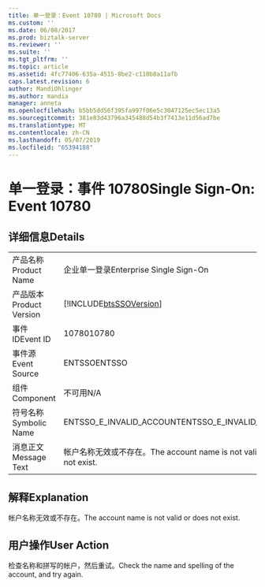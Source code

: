 ```yaml
---
title: 单一登录：Event 10780 | Microsoft Docs
ms.custom: ''
ms.date: 06/08/2017
ms.prod: biztalk-server
ms.reviewer: ''
ms.suite: ''
ms.tgt_pltfrm: ''
ms.topic: article
ms.assetid: 4fc77406-635a-4515-8be2-c110b8a11afb
caps.latest.revision: 6
author: MandiOhlinger
ms.author: mandia
manager: anneta
ms.openlocfilehash: b5bb5dd56f395fa997f06e5c3047125ec5ec13a5
ms.sourcegitcommit: 381e83d43796a345488d54b3f7413e11d56ad7be
ms.translationtype: MT
ms.contentlocale: zh-CN
ms.lasthandoff: 05/07/2019
ms.locfileid: "65394188"
---
```

# <a name="single-sign-on-event-10780"></a><span data-ttu-id="c2f6e-102">单一登录：事件 10780</span><span class="sxs-lookup"><span data-stu-id="c2f6e-102">Single Sign-On: Event 10780</span></span>
## <a name="details"></a><span data-ttu-id="c2f6e-103">详细信息</span><span class="sxs-lookup"><span data-stu-id="c2f6e-103">Details</span></span>  
  
|                 |                                                            |
|-----------------|------------------------------------------------------------|
|  <span data-ttu-id="c2f6e-104">产品名称</span><span class="sxs-lookup"><span data-stu-id="c2f6e-104">Product Name</span></span>   |                 <span data-ttu-id="c2f6e-105">企业单一登录</span><span class="sxs-lookup"><span data-stu-id="c2f6e-105">Enterprise Single Sign-On</span></span>                  |
| <span data-ttu-id="c2f6e-106">产品版本</span><span class="sxs-lookup"><span data-stu-id="c2f6e-106">Product Version</span></span> | [!INCLUDE[btsSSOVersion](../includes/btsssoversion-md.md)] |
|    <span data-ttu-id="c2f6e-107">事件 ID</span><span class="sxs-lookup"><span data-stu-id="c2f6e-107">Event ID</span></span>     |                           <span data-ttu-id="c2f6e-108">10780</span><span class="sxs-lookup"><span data-stu-id="c2f6e-108">10780</span></span>                            |
|  <span data-ttu-id="c2f6e-109">事件源</span><span class="sxs-lookup"><span data-stu-id="c2f6e-109">Event Source</span></span>   |                           <span data-ttu-id="c2f6e-110">ENTSSO</span><span class="sxs-lookup"><span data-stu-id="c2f6e-110">ENTSSO</span></span>                           |
|    <span data-ttu-id="c2f6e-111">组件</span><span class="sxs-lookup"><span data-stu-id="c2f6e-111">Component</span></span>    |                            <span data-ttu-id="c2f6e-112">不可用</span><span class="sxs-lookup"><span data-stu-id="c2f6e-112">N/A</span></span>                             |
|  <span data-ttu-id="c2f6e-113">符号名称</span><span class="sxs-lookup"><span data-stu-id="c2f6e-113">Symbolic Name</span></span>  |                  <span data-ttu-id="c2f6e-114">ENTSSO_E_INVALID_ACCOUNT</span><span class="sxs-lookup"><span data-stu-id="c2f6e-114">ENTSSO_E_INVALID_ACCOUNT</span></span>                  |
|  <span data-ttu-id="c2f6e-115">消息正文</span><span class="sxs-lookup"><span data-stu-id="c2f6e-115">Message Text</span></span>   |      <span data-ttu-id="c2f6e-116">帐户名称无效或不存在。</span><span class="sxs-lookup"><span data-stu-id="c2f6e-116">The account name is not valid or does not exist.</span></span>      |
  
## <a name="explanation"></a><span data-ttu-id="c2f6e-117">解释</span><span class="sxs-lookup"><span data-stu-id="c2f6e-117">Explanation</span></span>  
 <span data-ttu-id="c2f6e-118">帐户名称无效或不存在。</span><span class="sxs-lookup"><span data-stu-id="c2f6e-118">The account name is not valid or does not exist.</span></span>  
  
## <a name="user-action"></a><span data-ttu-id="c2f6e-119">用户操作</span><span class="sxs-lookup"><span data-stu-id="c2f6e-119">User Action</span></span>  
 <span data-ttu-id="c2f6e-120">检查名称和拼写的帐户，然后重试。</span><span class="sxs-lookup"><span data-stu-id="c2f6e-120">Check the name and spelling of the account, and try again.</span></span>